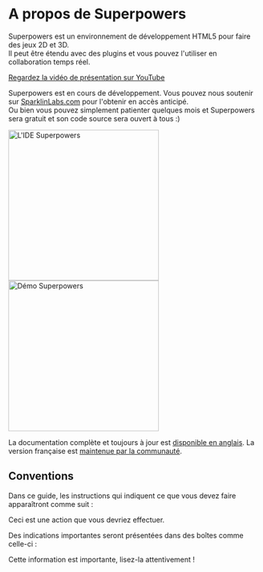 # A propos de Superpowers

Superpowers est un environnement de développement HTML5 pour faire des jeux 2D et 3D.  
Il peut être étendu avec des plugins et vous pouvez l'utiliser en collaboration temps réel.

[Regardez la vidéo de présentation sur YouTube](https://www.youtube.com/watch?v=T7XoWWvGPd4)

Superpowers est en cours de développement. Vous pouvez nous soutenir sur <a href="https://sparklinlabs.com/" target="_blank">SparklinLabs.com</a> pour l'obtenir en accès anticipé.  
Ou bien vous pouvez simplement patienter quelques mois et Superpowers sera gratuit et son code source sera ouvert à tous :)

<a href="https://sparklinlabs.com/" target="_blank">
  <img src="http://i.imgur.com/jdtBCpV.png" alt="L'IDE Superpowers" height="300" /> 
  <img src="https://sparklinlabs.com/images/pictures/demo-game.gif" alt="Démo Superpowers" height="300" />
</a>

La documentation complète et toujours à jour est [disponible en anglais](/en/). La version française est [maintenue par la communauté](http://bitbucket.org/superpowers/docs.sparklinlabs.com).

## Conventions

Dans ce guide, les instructions qui indiquent ce que vous devez faire apparaîtront comme suit :

<div class="action">
  <p>Ceci est une action que vous devriez effectuer.
</div>

Des indications importantes seront présentées dans des boîtes comme celle-ci :

<div class="note">
  <p>Cette information est importante, lisez-la attentivement !
</div>
